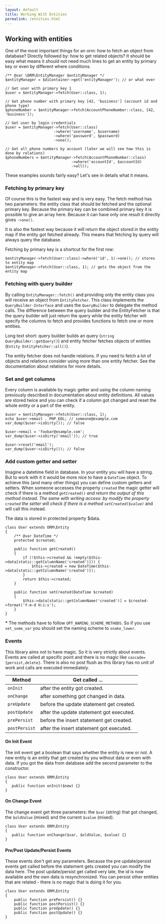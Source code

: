 ```yaml
---
layout: default
title: Working With Entities
permalink: /entities.html
---
```

## Working with entities

One of the most important things for an orm: how to fetch an object from database? Directly followed by: how to get
related objects? It should be easy what means it should not need much lines to get an entity by primary key or even by
different where conditions.

```php?start_inline=true
/** @var \ORM\EntityManager $entityManager */
$entityManager = $diContainer->get('entityManager'); // or what ever

// Get user with primary key 1
$user = $entityManager->fetch(User::class, 1);

// Get phone number with primary key [42, 'business'] (account id and phone type)
$phoneNumber = $entityManager->fetch(AccountPhoneNumber::class, [42, 'business']);

// Get user by login credentials
$user = $entityManager->fetch(User::class)
                      ->where('username', $username)
                      ->where('password', $password)
                      ->one();

// Get all phone numbers by account (later we will see how this is done by relations)
$phoneNumbers = $entityManager->fetch(AccountPhoneNumber::class)
                              ->where('accountId', $accountId)
                              ->all();
```

These examples sounds fairly easy? Let's see in details what it means.

### Fetching by primary key

Of course this is the fastest way and is very easy. The fetch method has two parameters: the entity class that should
be fetched and the optional primary key. Because the primary key can be combined primary key it is possible to give an
array here. Because it can have only one result it directly gives `->one()`.

It is also the fastest way because it will return the object stored in the entity map if the entity got fetched
already. This means that fetching by query will always query the database.

Fetching by primary key is a shortcut for the first row:

```php?start_inline=true
$entityManager->fetch(User::class)->where('id', 1)->one(); // stores to entity map
$entityManager->fetch(User::class, 1); // gets the object from the entity map
```

### Fetching with query builder

By calling `EntityManager::fetch()` and providing only the entity class you will receive an object from 
`EntityFetcher`. This class implements the `QueryBuilder-Interface` and uses the `QueryBuilder` to delegate the method
calls. The difference between the query builder and the EntityFetcher is that the query builder will just return the
query while the entity fetcher will specify the columns to fetch and provides functions to fetch one or more entities.

Long text short: query builder builds an query (`string QueryBuilder::getQuery()`) and entity fetcher fetches objects of 
entities (`Entity EntityFetcher::all()`).

The entity fetcher does not handle relations. If you need to fetch a lot of objects and relations consider using more
than one entity fetcher. See the documentation about relations for more details.

### Set and get columns

Every column is available by magic getter and using the column naming previously described in documentation about
entity definitions. All values are stored twice and you can check if a column got changed and reset the whole entity
or a part of the entity.

```php?start_inline=true
$user = $entityManager->fetch(User::class, 1);
echo $user->email . PHP_EOL; // someone@example.com
var_dump($user->isDirty()); // false

$user->email = 'foobar@example.com';
var_dump($user->isDirty('email')); // true

$user->reset('email');
var_dump($user->isDirty()); // false
```

### Add custom getter and setter

Imagine a datetime field in database. In your entity you will have a string. But to work with it it would be more nice
to have a `DateTime` object. To achieve this (and many other things) you can define custom getters and setters. When
someone accesses the property `created` the magic getter will check if there is a method `getCreated()`<sup>*</sup>
and return the output of this method instead. The same with writing access: by modify the property `created` the
setter will check if there is a method `setCreated($value)`<sup>*</sup> and will call this instead.

The data is stored in protected property $data.
 
```php?start_inline=true
class User extends ORM\Entity
{
    /** @var DateTime */
    protected $created;
    
    public function getCreated()
    {
        if (!$this->created && !empty($this->data[static::getColumnName('created')])) {
            $this->created = new DateTime($this->data[static::getColumnName('created')]);
        }
        return $this->created;
    }
    
    public function setCreated(DateTime $created)
    {
        $this->data[static::getColumnName('created')] = $created->format('Y-m-d H:i:s');
    }
}
```

**\*** The methods have to follow `OPT_NAMING_SCHEME_METHODS`. So if you use `set_some_var` you should set the naming
scheme to `snake_lower`.

### Events

This library aims not to have magic. So it is very strictly about events. Events are called at specific point and there
is no magic like `cascade={persist,delete}`. There is also no post flush as this library has no unit of work and calls
are executed immediately.

| Method        | Get called ...                           |
|---------------|------------------------------------------|
| `onInit`      | after the entity got created.            |
| `onChange`    | after something got changed in data.     |
| `preUpdate`   | before the update statement get created. |
| `postUpdate`  | after the update statement got executed. |
| `prePersist`  | before the insert statement get created. |
| `postPersist` | after the insert statement got executed. |

#### On Init Event

The init event get a boolean that says whether the entity is new or not. A new entity is an entity that get created
by you without data or even with data. If you got the data from database add the second parameter to the constructor.

```php?start_inline=true
class User extends ORM\Entity
{
   public function onInit($new) {}
}
```

#### On Change Event

The change event get three parameters: the `$var` (string) that got changed, the `$oldValue` (mixed) and the current 
`$value` (mixed).

```php?start_inline=true
class User extends ORM\Entity
{
   public function onChange($var, $oldValue, $value) {}
}
```

#### Pre/Post Update/Persist Events

These events don't get any parameters. Because the pre update/persist events get called before the statement gets
created you can modify the data here. The post update/persist get called very late, the id is now available and the own
data is resynchronized. You can persist other entities that are related - there is no magic that is doing it for you.

```php?start_inline=true
class User extends ORM\Entity
{
    public function prePersist() {}
    public function postPersist() {}
    public function preUpdate() {}
    public function postUpdate() {}
}
```
